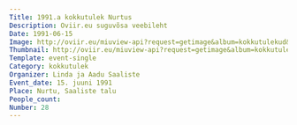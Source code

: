 ```yaml
---
Title: 1991.a kokkutulek Nurtus
Description: Oviir.eu suguvõsa veebileht
Date: 1991-06-15
Image: http://oviir.eu/miuview-api?request=getimage&album=kokkutulekud&item=1991-28.-kokkutulek-15.-juuni-nurtus-linda-ja-aadu-saaliste.jpg&size=1200&mode=longest
Thumbnail: http://oviir.eu/miuview-api?request=getimage&album=kokkutulekud&item=1991-28.-kokkutulek-15.-juuni-nurtus-linda-ja-aadu-saaliste.jpg&size=600&mode=square
Template: event-single
Category: kokkutulek
Organizer: Linda ja Aadu Saaliste
Event_date: 15. juuni 1991
Place: Nurtu, Saaliste talu
People_count:
Number: 28
---
```

